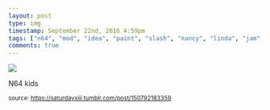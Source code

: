 ```yaml
---
layout: post
type: img
timestamp: September 22nd, 2016 4:59pm
tags: ["n64", "mod", "idea", "paint", "slash", "nancy", "linda", "jam", "art"]
comments: true
---
```

<img src="https://saturdayxiii.github.io/media/150792183359.png"/>

N64 kids
 
  
<small>source: https://saturdayxiii.tumblr.com/post/150792183359</small>